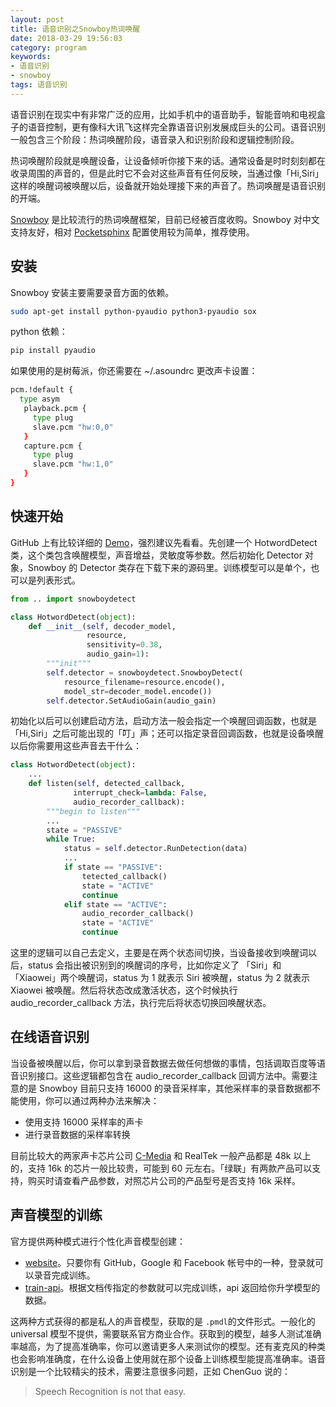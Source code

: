 ```yaml
---
layout: post
title: 语音识别之Snowboy热词唤醒
date: 2018-03-29 19:56:03
category: program
keywords:
- 语音识别
- snowboy
tags: 语音识别
---
```


语音识别在现实中有非常广泛的应用，比如手机中的语音助手，智能音响和电视盒子的语音控制，更有像科大讯飞这样完全靠语音识别发展成巨头的公司。语音识别一般包含三个阶段：热词唤醒阶段，语音录入和识别阶段和逻辑控制阶段。
<!--more-->
热词唤醒阶段就是唤醒设备，让设备倾听你接下来的话。通常设备是时时刻刻都在收录周围的声音的，但是此时它不会对这些声音有任何反映，当通过像「Hi,Siri」这样的唤醒词被唤醒以后，设备就开始处理接下来的声音了。热词唤醒是语音识别的开端。

[Snowboy](https://snowboy.kitt.ai) 是比较流行的热词唤醒框架，目前已经被百度收购。Snowboy 对中文支持友好，相对 [Pocketsphinx](https://cmusphinx.github.io/) 配置使用较为简单，推荐使用。

## 安装

Snowboy 安装主要需要录音方面的依赖。

```bash
sudo apt-get install python-pyaudio python3-pyaudio sox
```

python 依赖：

```bash
pip install pyaudio
```

如果使用的是树莓派，你还需要在 ~/.asoundrc 更改声卡设置：

```bash
pcm.!default {
  type asym
   playback.pcm {
     type plug
     slave.pcm "hw:0,0"
   }
   capture.pcm {
     type plug
     slave.pcm "hw:1,0"
   }
}

```

## 快速开始

GitHub 上有比较详细的 [Demo](https://github.com/Kitt-AI/snowboy/tree/master/examples)，强烈建议先看看。先创建一个 HotwordDetect 类，这个类包含唤醒模型，声音增益，灵敏度等参数。然后初始化 Detector 对象，Snowboy 的 Detector 类存在下载下来的源码里。训练模型可以是单个，也可以是列表形式。

```python
from .. import snowboydetect

class HotwordDetect(object):
    def __init__(self, decoder_model,
                 resource,
                 sensitivity=0.38,
                 audio_gain=1):
        """init"""
        self.detector = snowboydetect.SnowboyDetect(
            resource_filename=resource.encode(),
            model_str=decoder_model.encode())
        self.detector.SetAudioGain(audio_gain)
```

初始化以后可以创建启动方法，启动方法一般会指定一个唤醒回调函数，也就是 「Hi,Siri」之后可能出现的「叮」声；还可以指定录音回调函数，也就是设备唤醒以后你需要用这些声音去干什么：

```python
class HotwordDetect(object):
    ...
    def listen(self, detected_callback,
              interrupt_check=lambda: False,
              audio_recorder_callback):
        """begin to listen"""
        ...
        state = "PASSIVE"
        while True:
            status = self.detector.RunDetection(data)
            ...
            if state == "PASSIVE":
                tetected_callback()
                state = "ACTIVE"
                continue
            elif state == "ACTIVE":
                audio_recorder_callback()
                state = "ACTIVE"
                continue
```

这里的逻辑可以自己去定义，主要是在两个状态间切换，当设备接收到唤醒词以后，status 会指出被识别到的唤醒词的序号，比如你定义了 「Siri」和 「Xiaowei」两个唤醒词，status 为 1 就表示 Siri 被唤醒，status 为 2 就表示 Xiaowei 被唤醒。然后将状态改成激活状态，这个时候执行 audio_recorder_callback 方法，执行完后将状态切换回唤醒状态。

## 在线语音识别

当设备被唤醒以后，你可以拿到录音数据去做任何想做的事情，包括调取百度等语音识别接口。这些逻辑都包含在 audio_recorder_callback 回调方法中。需要注意的是 Snowboy 目前只支持 16000 的录音采样率，其他采样率的录音数据都不能使用，你可以通过两种办法来解决：

- 使用支持 16000 采样率的声卡
- 进行录音数据的采样率转换

目前比较大的两家声卡芯片公司 [C-Media](https://www.cmedia.com.tw/products/USB20_FULL_SPEED) 和 RealTek 一般产品都是 48k 以上的，支持 16k 的芯片一般比较贵，可能到 60 元左右。「绿联」有两款产品可以支持，购买时请查看产品参数，对照芯片公司的产品型号是否支持 16k 采样。

## 声音模型的训练

官方提供两种模式进行个性化声音模型创建：

- [website](https://snowboy.kitt.ai/dashboard)。只要你有 GitHub，Google 和 Facebook 帐号中的一种，登录就可以录音完成训练。
- [train-api](http://docs.kitt.ai/snowboy/#api-v1-train)。根据文档传指定的参数就可以完成训练，api 返回给你升学模型的数据。

这两种方式获得的都是私人的声音模型，获取的是 `.pmdl`的文件形式。一般化的 universal 模型不提供，需要联系官方商业合作。获取到的模型，越多人测试准确率越高，为了提高准确率，你可以邀请更多人来测试你的模型。还有麦克风的种类也会影响准确度，在什么设备上使用就在那个设备上训练模型能提高准确率。语音识别是一个比较精尖的技术，需要注意很多问题，正如 ChenGuo 说的：

> Speech Recognition is not that easy.


